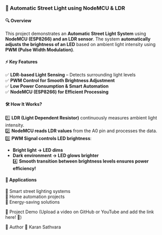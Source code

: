 ### **🚦 Automatic Street Light using NodeMCU & LDR**  

#### **🔍 Overview**  
This project demonstrates an **Automatic Street Light System** using **NodeMCU (ESP8266) and an LDR sensor**. The system **automatically adjusts the brightness of an LED** based on ambient light intensity using **PWM (Pulse Width Modulation)**.  

#### **⚡ Key Features**  
✅ **LDR-based Light Sensing** – Detects surrounding light levels  
✅ **PWM Control for Smooth Brightness Adjustment**  
✅ **Low Power Consumption & Smart Automation**  
✅ **NodeMCU (ESP8266) for Efficient Processing**  

#### **🛠 How It Works?**  
1️⃣ **LDR (Light Dependent Resistor)** continuously measures ambient light intensity.  
2️⃣ **NodeMCU reads LDR values** from the A0 pin and processes the data.  
3️⃣ **PWM Signal controls LED brightness**:  
   - **Bright light → LED dims**  
   - **Dark environment → LED glows brighter**  
4️⃣ **Smooth transition between brightness levels ensures power efficiency!**  

#### **📌 Applications**  
🔹 Smart street lighting systems  
🔹 Home automation projects  
🔹 Energy-saving solutions  

📌 Project Demo
(Upload a video on GitHub or YouTube and add the link here! 🎥)

🌟 Author
👤 Karan Sathvara
